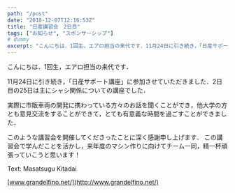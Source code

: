 ```yaml
---
path: "/post"
date: "2018-12-07T12:16:53Z"
title: "日産講習会　2日目"
tags: ["お知らせ", "スポンサーシップ"]
# dummy
excerpt: "こんにちは．1回生，エアロ担当の来代です．11月24日に引き続き，「日産サポート講座」に参加させていただきました．2日目の25日は主にシャシ関係についての講座でした．実際に市販車両の開発に携わってい..."
---
```


[](07-1.jpg)こんにちは．1回生，エアロ担当の来代です．

11月24日に引き続き，「日産サポート講座」に参加させていただきました．2日目の25日は主にシャシ関係についての講座でした．

実際に市販車両の開発に携わっている方々のお話を聞くことができ，他大学の方とも意見交流をすることができて，とても有意義な時間を過ごすことができました．

このような講習会を開催してくださったことに深く感謝申し上げます．
この講習会で学んだことを活かし，来年度のマシン作りに向けてチーム一同，精一杯頑張っていこうと思います！

Text: Masatsugu Kitadai

[www.grandelfino.net/](http://www.grandelfino.net/)